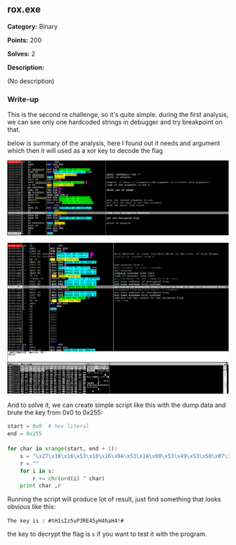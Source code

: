 ## rox.exe

**Category:** Binary

**Points:** 200

**Solves:** 2

**Description:**

(No description)

### Write-up

This is the second re challenge, so it's quite simple. during the first analysis, we can see only one hardcoded strings in debugger and try breakpoint on that. 

below is summary of the analysis, here I found out it needs and argument which then it will used as a xor key to decode the flag

![summary](images/1.png "summary")

![decrypt](images/2.png "decrypt function")



And to solve it, we can create simple script like this with the dump data and brute the key from 0x0 to 0x255:
```python
start = 0x0  # hex literal
end = 0x255

for char in xrange(start, end + 1):
	s = "\x27\x1B\x16\x53\x18\x16\x0A\x53\x1A\x00\x53\x49\x53\x50\x07\x3B\x42\x00\x3A\x09\x46\x06\x23\x40\x21\x36\x47\x46\x0A\x3B\x47\x1B\x12\x3B\x47\x52\x50\x79"
	r = ""
	for i in s:
		r += chr(ord(i) ^ char)
	print char ,r
```

Running the script will produce lot of result, just find something that looks obvious like this:

`The key is : #tH1sIz5uP3RE45yH4haH4!#`

the key to decrypt the flag is `s` if you want to test it with the program.
